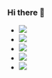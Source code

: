 ### Hi there 👋

<!--
**hoolookook/hoolookook** is a ✨ _special_ ✨ repository because its `README.md` (this file) appears on your GitHub profile.

Here are some ideas to get you started:

- 🔭 I’m currently working on ...
- 🌱 I’m currently learning ...
- 👯 I’m looking to collaborate on ...
- 🤔 I’m looking for help with ...
- 💬 Ask me about ...
- 📫 How to reach me: ...
- 😄 Pronouns: ...
- ⚡ Fun fact: ...
-->
<!--
<img src="https://img.shields.io/badge/이름-색상코드?style=flat-square&logo=로고명&logoColor=로고색"/>
<img src="https://img.shields.io/badge/이름-색상코드?style=flat-square&logo=로고명&logoColor=로고색"/>
<img src="https://img.shields.io/badge/이름-색상코드?style=flat-square&logo=로고명&logoColor=로고색"/>
<img src="https://img.shields.io/badge/이름-색상코드?style=flat-square&logo=로고명&logoColor=로고색"/>
<img src="https://img.shields.io/badge/이름-색상코드?style=flat-square&logo=로고명&logoColor=로고색"/>



<img src="https://img.shields.io/badge/Firebase-FFCA28?style=flat-square&logo=firebase&logoColor=white"/>
-->

<div>
  <ul>
    <li><img src="https://img.shields.io/badge/HTML5-E34F26?style=flat-square&logo=HTML5&logoColor=white"/></li>
    <li><img src="https://img.shields.io/badge/CSS3-1572B6?style=flat-square&logo=CSS3&logoColor=white"/></li>
    <li><img src="https://img.shields.io/badge/JavaScript-F7DF1E?style=flat-square&logo=JavaScript&logoColor=white"/></li>
    <li><img src="https://img.shields.io/badge/jQuery-0769AD?style=flat-square&logo=jQuery&logoColor=white"/></li>
    <li><img src="https://img.shields.io/badge/gulp-CF4647?style=flat-square&logo=gulp&logoColor=white"/></li>
  </ul>
</div>



